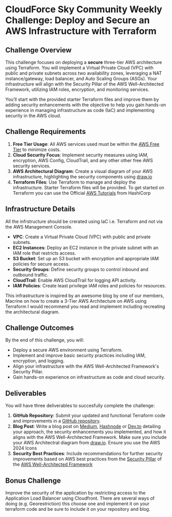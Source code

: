 # **CloudForce Sky Community Weekly Challenge: Deploy and Secure an AWS Infrastructure with Terraform**

## **Challenge Overview**  
This challenge focuses on deploying a **secure** three-tier AWS architecture using Terraform. You will implement a Virtual Private Cloud (VPC) with public and private subnets across two availability zones, leveraging a NAT instance/gateway, load balancer, and Auto Scaling Groups (ASGs). Your infrastructure will align with the Security Pillar of the AWS Well-Architected Framework, utilizing IAM roles, encryption, and monitoring services.

You’ll start with the provided starter Terraform files and improve them by adding security enhancements with the objective to help you gain hands-on experience in managing infrastructure as code (IaC) and implementing security in the AWS cloud.

## **Challenge Requirements**
1. **Free Tier Usage**: All AWS services used must be within the [AWS Free Tier](https://aws.amazon.com/free/) to minimize costs.
2. **Cloud Security Focus**: Implement security measures using IAM, encryption, AWS Config, CloudTrail, and any other other free AWS security services.
3. **AWS Architectural Diagram**: Create a visual diagram of your AWS infrastructure, highlighting the security components using [draw.io](https://draw.io)
4. **Terraform Files**: Use Terraform to manage and deploy the infrastructure. Starter Terraform files will be provided. To get started on Terraform you can use the Official [AWS Tutorials](https://developer.hashicorp.com/terraform/tutorials/aws-get-started) from HashiCorp

## **Infrastructure Details**
All the infrstructure should be crerated using IaC i.e. Terraform and not via the AWS Management Console. 
- **VPC**: Create a Virtual Private Cloud (VPC) with public and private subnets.
- **EC2 Instances**: Deploy an EC2 instance in the private subnet with an IAM role that restricts access.
- **S3 Bucket**: Set up an S3 bucket with encryption and appropriate IAM policies for secure access.
- **Security Groups**: Define security groups to control inbound and outbound traffic.
- **CloudTrail**: Enable AWS CloudTrail for logging API activity.
- **IAM Policies**: Create least privilege IAM roles and policies for resources.
 

This infrastructure is inspired by an awesome blog by one of our members, Macrine on how to create a 3-Tier AWS Architecture on AWS using Terraform I would recommend you read and implement including recreating the architectural diagram.




## **Challenge Outcomes**
By the end of this challenge, you will:
- Deploy a secure AWS environment using Terraform.
- Implement and improve basic security practices including IAM, encryption, and logging.
- Align your infrastructure with the AWS Well-Architected Framework's Security Pillar.
- Gain hands-on experience on infrastructure as code and cloud security.

## **Deliverables**
You will have three deliverables to succesfully complete the challenge:
1. **GitHub Repository**: Submit your updated and functional Terraform code and improvements in a [GitHub repository](https://github.com/).
2. **Blog Post**: Write a blog post on [Medium](https://medium.com), [Hashnode](https://hashnode.com/) or [Dev.to](https://dev.to/) detailing your approach, the security enhancements you implemented, and how it aligns with the AWS Well-Architected Framework. Make sure you include your AWS Architectral diagram from [draw.io](https://draw.io). Ensure you use the AWS 2024 Icons 
3. **Security Best Practices**: Include recommendations for further security improvements based on AWS best practices from the [Security Pillar](https://docs.aws.amazon.com/wellarchitected/latest/security-pillar/welcome.html?did=wp_card&trk=wp_card) of the [AWS Well-Architected Framework](https://aws.amazon.com/architecture/well-architected/)


## **Bonus Challenge**
Improve the security of the application by restricting access to the Application Load Balancer using Cloudfront. There are several ways of doing (e.g. Georestriction) this choose one and implement it on your terraform code and be sure to include it on your repository and blog. 
